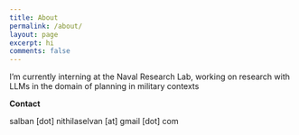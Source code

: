 ```yaml
---
title: About
permalink: /about/
layout: page
excerpt: hi
comments: false
---
```


I’m currently interning at the Naval Research Lab, working on research with LLMs in the domain of planning in military contexts

**Contact**

salban \[dot\] nithilaselvan \[at\] gmail \[dot\] com
